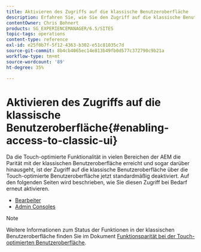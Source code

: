 ```yaml
---
title: Aktivieren des Zugriffs auf die klassische Benutzeroberfläche
description: Erfahren Sie, wie Sie den Zugriff auf die klassische Benutzeroberfläche in Adobe Experience Manager aktivieren.
contentOwner: Chris Bohnert
products: SG_EXPERIENCEMANAGER/6.5/SITES
topic-tags: operations
content-type: reference
exl-id: e25f0b7f-5f12-4363-b302-e51c81035c7d
source-git-commit: 8b4cb4065ec14e813b49fb0d577c372790c9b21a
workflow-type: tm+mt
source-wordcount: '89'
ht-degree: 35%

---
```


# Aktivieren des Zugriffs auf die klassische Benutzeroberfläche{#enabling-access-to-classic-ui}

Da die Touch-optimierte Funktionalität in vielen Bereichen der AEM die Parität mit der klassischen Benutzeroberfläche erreicht und sogar darüber hinausgeht, ist der Zugriff auf die klassische Benutzeroberfläche über die Touch-optimierte Benutzeroberfläche jetzt standardmäßig deaktiviert. Auf den folgenden Seiten wird beschrieben, wie Sie diesen Zugriff bei Bedarf erneut aktivieren.

* [Bearbeiter](/help/sites-administering/enable-classic-ui-editor.md)
* [Admin Consoles](/help/sites-administering/enable-classic-ui-admin.md)

>[!NOTE]
>
>Weitere Informationen zum Status der Funktionen in der klassischen Benutzeroberfläche finden Sie im Dokument [Funktionsparität bei der Touch-optimierten Benutzeroberfläche](/help/release-notes/touch-ui-features-status.md).

